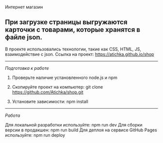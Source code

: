 Интернет магазин

При загрузке страницы выгружаются карточки с товарами, которые хранятся в файле json.
---

В проекте использовались технологии, такие как CSS, HTML, JS, взаимодействие с json.
Ссылка на проект: https://atichka.github.io/shop

---

*Подготовка к работе*

1. Проверьте наличие установленного node.js и npm

2. Скопируйте проект на компьютер:
git clone https://github.com/Atichka/shop.git

3. Установите зависимости:
npm install

---

*Работа*

Для локальной разработки используйте: npm run dev
Для сборки версии в продакшен: npm run build
Для деплоя на сервисе GitHub Pages используйте: npm run deploy

